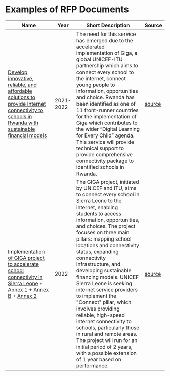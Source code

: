 # Examples of RFP Documents

| Name                          | Year | Short Description                                                                 | Source |
|-------------------------------|------|-----------------------------------------------------------------------------------|--------|
| [Develop innovative, reliable, and affordable solutions to provide Internet connectivity to schools in Rwanda with sustainable financial models](https://github.com/AI-Unisphere/Internal/blob/main/research/RFP-documents/2021-ToR-Giga%20Pilot-Schools-Connectivity.pdf)   | 2021-2022 | The need for this service has emerged due to the accelerated implementation of Giga, a global UNICEF-ITU partnership which aims to connect every school to the internet, connect young people to information, opportunities and choice. Rwanda has been identified as one of 11 front-runner countries for the implementation of Giga which contributes to the wider “Digital Learning for Every Child” agenda. This service will provide technical support to provide comprehensive connectivity package to identified schools in Rwanda.| [source](https://www.unicef.org/rwanda/media/2941/file)
| [Implementation of GIGA project to accelerate school connectivity in Sierra Leone](https://github.com/AI-Unisphere/Internal/blob/main/research/RFP-documents/LRPS-2022-9173889%20_%20GIGA%20project.pdf) + [Annex 1](https://github.com/AI-Unisphere/Internal/blob/main/research/RFP-documents/LRPS-2022-9173889-%20Financial%20proposal%20template%20_%20Annex%201.pdf) + [Annex B](https://github.com/AI-Unisphere/Internal/blob/main/research/RFP-documents/LRPS-2022-9173889_Terms%20Of%20Reference%20(TOR)_Annex%20B.pdf) + [Annex 2](https://github.com/AI-Unisphere/Internal/blob/main/research/RFP-documents/LRPS-2022-9173889_List%20of%20schools%20_%20Annex%202.xlsx) | 2022 | The GIGA project, initiated by UNICEF and ITU, aims to connect every school in Sierra Leone to the internet, enabling students to access information, opportunities, and choices. The project focuses on three main pillars: mapping school locations and connectivity status, expanding connectivity infrastructure, and developing sustainable financing models. UNICEF Sierra Leone is seeking internet service providers to implement the "Connect" pillar, which involves providing reliable, high-speed internet connectivity to schools, particularly those in rural and remote areas. The project will run for an initial period of 2 years, with a possible extension of 1 year based on performance.            | [source](https://www.ungm.org/Public/Notice/170973)|
